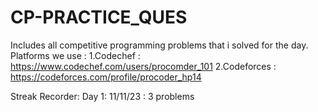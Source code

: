 # CP-PRACTICE_QUES
Includes all competitive programming problems that i solved for the day.
Platforms we use :
    1.Codechef    : https://www.codechef.com/users/procomder_101
    2.Codeforces  : https://codeforces.com/profile/procoder_hp14
    
Streak Recorder:
    Day 1: 11/11/23  : 3 problems 
